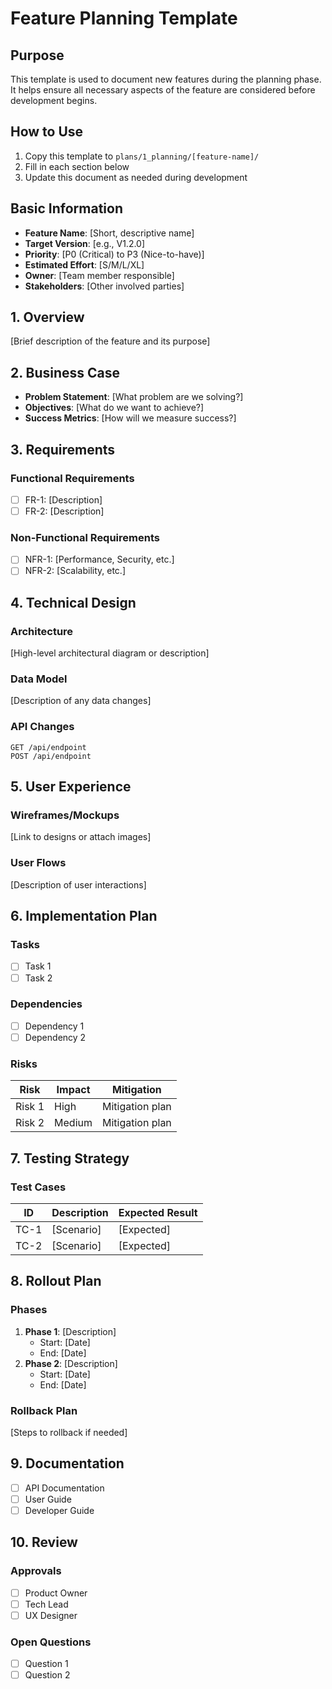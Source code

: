 # Feature Planning Template

## Purpose
This template is used to document new features during the planning phase. It helps ensure all necessary aspects of the feature are considered before development begins.

## How to Use
1. Copy this template to `plans/1_planning/[feature-name]/`
2. Fill in each section below
3. Update this document as needed during development

## Basic Information
- **Feature Name**: [Short, descriptive name]
- **Target Version**: [e.g., V1.2.0]
- **Priority**: [P0 (Critical) to P3 (Nice-to-have)]
- **Estimated Effort**: [S/M/L/XL]
- **Owner**: [Team member responsible]
- **Stakeholders**: [Other involved parties]

## 1. Overview
[Brief description of the feature and its purpose]

## 2. Business Case
- **Problem Statement**: [What problem are we solving?]
- **Objectives**: [What do we want to achieve?]
- **Success Metrics**: [How will we measure success?]

## 3. Requirements
### Functional Requirements
- [ ] FR-1: [Description]
- [ ] FR-2: [Description]

### Non-Functional Requirements
- [ ] NFR-1: [Performance, Security, etc.]
- [ ] NFR-2: [Scalability, etc.]

## 4. Technical Design
### Architecture
[High-level architectural diagram or description]

### Data Model
[Description of any data changes]

### API Changes
```
GET /api/endpoint
POST /api/endpoint
```

## 5. User Experience
### Wireframes/Mockups
[Link to designs or attach images]

### User Flows
[Description of user interactions]

## 6. Implementation Plan
### Tasks
- [ ] Task 1
- [ ] Task 2

### Dependencies
- [ ] Dependency 1
- [ ] Dependency 2

### Risks
| Risk | Impact | Mitigation |
|------|--------|------------|
| Risk 1 | High | Mitigation plan |
| Risk 2 | Medium | Mitigation plan |

## 7. Testing Strategy
### Test Cases
| ID | Description | Expected Result |
|----|-------------|-----------------|
| TC-1 | [Scenario] | [Expected] |
| TC-2 | [Scenario] | [Expected] |

## 8. Rollout Plan
### Phases
1. **Phase 1**: [Description]
   - Start: [Date]
   - End: [Date]
2. **Phase 2**: [Description]
   - Start: [Date]
   - End: [Date]

### Rollback Plan
[Steps to rollback if needed]

## 9. Documentation
- [ ] API Documentation
- [ ] User Guide
- [ ] Developer Guide

## 10. Review
### Approvals
- [ ] Product Owner
- [ ] Tech Lead
- [ ] UX Designer

### Open Questions
- [ ] Question 1
- [ ] Question 2
